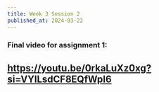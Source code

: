```yaml
---
title: Week 3 Session 2
published_at: 2024-03-22
---
```


### Final video for assignment 1:
## https://youtu.be/0rkaLuXz0xg?si=VYILsdCF8EQfWpI6